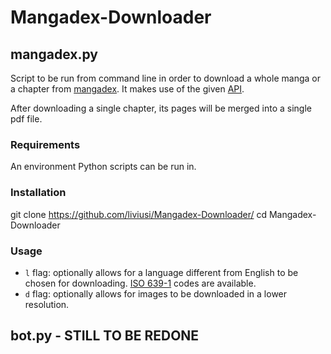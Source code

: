 # Mangadex-Downloader

## mangadex.py
Script to be run from command line in order to download a whole manga or a chapter from [mangadex](https://mangadex.org/). It makes use of the given [API](https://api.mangadex.org/docs.html).

After downloading a single chapter, its pages will be merged into a single pdf file.

### Requirements
An environment Python scripts can be run in.

### Installation
  git clone https://github.com/liviusi/Mangadex-Downloader/
  cd Mangadex-Downloader

### Usage
+ `l` flag: optionally allows for a language different from English to be chosen for downloading. [ISO 639-1](https://en.wikipedia.org/wiki/List_of_ISO_639-1_codes) codes are available.
+ `d` flag: optionally allows for images to be downloaded in a lower resolution.


## bot.py - STILL TO BE REDONE
